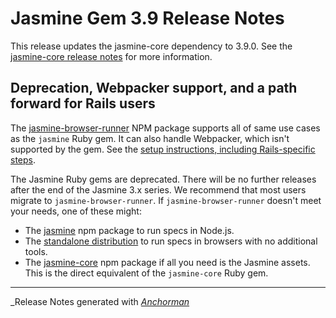 # Jasmine Gem 3.9 Release Notes

This release updates the jasmine-core dependency to 3.9.0. See the
[jasmine-core release notes](https://github.com/jasmine/jasmine/blob/main/release_notes/3.9.0.md)
for more information.

## Deprecation, Webpacker support, and a path forward for Rails users

The [jasmine-browser-runner](https://github.com/jasmine/jasmine-browser-runner)
NPM package supports all of same use cases as the `jasmine` Ruby gem. It can
also handle Webpacker, which isn't supported by the gem. See the [setup instructions, including Rails-specific steps](https://jasmine.github.io/setup/browser.html).

The Jasmine Ruby gems are deprecated. There will be no further releases after
the end of the Jasmine 3.x series. We recommend that most users migrate to 
`jasmine-browser-runner`. If `jasmine-browser-runner` doesn't meet your needs, 
one of these might:

* The [jasmine](https://github.com/jasmine/jasmine-npm) npm package to run
  specs in Node.js.
* The [standalone distribution](https://github.com/jasmine/jasmine#installation)
  to run specs in browsers with no additional tools.
* The [jasmine-core](https://github.com/jasmine/jasmine) npm package if all
  you need is the Jasmine assets. This is the direct equivalent of the
  `jasmine-core` Ruby gem.

------

_Release Notes generated with _[Anchorman](http://github.com/infews/anchorman)_
